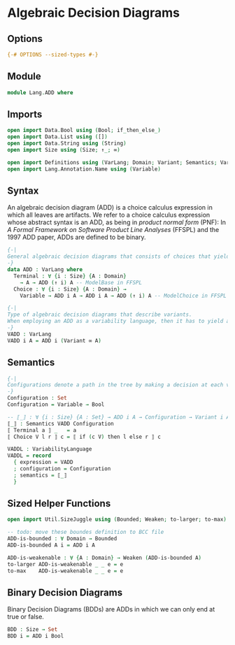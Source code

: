 # Algebraic Decision Diagrams

## Options

```agda
{-# OPTIONS --sized-types #-}
```

## Module

```agda
module Lang.ADD where
```

## Imports

```agda
open import Data.Bool using (Bool; if_then_else_)
open import Data.List using ([])
open import Data.String using (String)
open import Size using (Size; ↑_; ∞)

open import Definitions using (VarLang; Domain; Variant; Semantics; VariabilityLanguage)
open import Lang.Annotation.Name using (Variable)
```

## Syntax

An algebraic decision diagram (ADD) is a choice calculus expression in which all leaves are artifacts.
We refer to a choice calculus expression whose abstract syntax is an ADD, as being in _product normal form_ (PNF):
In _A Formal Framework on Software Product Line Analyses_ (FFSPL) and the 1997 ADD paper, ADDs are defined to be binary.

```agda
{-|
General algebraic decision diagrams that consists of choices that yield a value of type A.
-}
data ADD : VarLang where
  Terminal : ∀ {i : Size} {A : Domain}
    → A → ADD (↑ i) A -- ModelBase in FFSPL
  Choice : ∀ {i : Size} {A : Domain} →
    Variable → ADD i A → ADD i A → ADD (↑ i) A -- ModelChoice in FFSPL (has a presence condition here instead of a dimension)

{-|
Type of algebraic decision diagrams that describe variants.
When employing an ADD as a variability language, then it has to yield a variant.
-}
VADD : VarLang
VADD i A = ADD i (Variant ∞ A)
```

## Semantics

```agda
{-|
Configurations denote a path in the tree by making a decision at each variable to select a certain terminal at the end.
-}
Configuration : Set
Configuration = Variable → Bool

-- ⟦_⟧ : ∀ {i : Size} {A : Set} → ADD i A → Configuration → Variant i A
⟦_⟧ : Semantics VADD Configuration
⟦ Terminal a ⟧ _   = a
⟦ Choice V l r ⟧ c = ⟦ if (c V) then l else r ⟧ c

VADDL : VariabilityLanguage
VADDL = record
  { expression = VADD
  ; configuration = Configuration
  ; semantics = ⟦_⟧
  }
```

## Sized Helper Functions

```agda
open import Util.SizeJuggle using (Bounded; Weaken; to-larger; to-max)

-- todo: move these boundes definition to BCC file
ADD-is-bounded : ∀ Domain → Bounded
ADD-is-bounded A i = ADD i A

ADD-is-weakenable : ∀ {A : Domain} → Weaken (ADD-is-bounded A)
to-larger ADD-is-weakenable _ _ e = e
to-max    ADD-is-weakenable _ _ e = e
```

## Binary Decision Diagrams

Binary Decision Diagrams (BDDs) are ADDs in which we can only end at true or false.

```agda
BDD : Size → Set
BDD i = ADD i Bool
```

